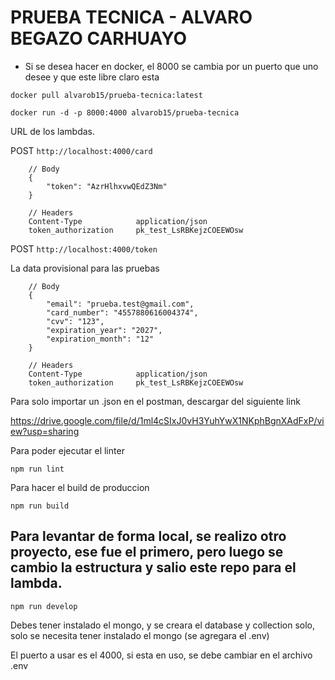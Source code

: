 # PRUEBA TECNICA - ALVARO BEGAZO CARHUAYO

- Si se desea hacer en docker, el 8000 se cambia por un puerto que uno desee y que este libre claro esta

```
docker pull alvarob15/prueba-tecnica:latest

docker run -d -p 8000:4000 alvarob15/prueba-tecnica

```

URL de los lambdas.

POST ```http://localhost:4000/card```



```
    // Body
    {
        "token": "AzrHlhxvwQEdZ3Nm"
    }

    // Headers 
    Content-Type            application/json
    token_authorization     pk_test_LsRBKejzCOEEWOsw

```

POST ```http://localhost:4000/token```

La data provisional para las pruebas 

```
    // Body
    {
        "email": "prueba.test@gmail.com",
        "card_number": "4557880616004374",
        "cvv": "123",
        "expiration_year": "2027",
        "expiration_month": "12"
    }

    // Headers 
    Content-Type            application/json
    token_authorization     pk_test_LsRBKejzCOEEWOsw

```

Para solo importar un .json en el postman, descargar del siguiente link

https://drive.google.com/file/d/1ml4cSIxJ0vH3YuhYwX1NKphBgnXAdFxP/view?usp=sharing


Para poder ejecutar el linter

```npm run lint ```

Para hacer el build de produccion

```npm run build```

## Para levantar de forma local, se realizo otro proyecto, ese fue el primero, pero luego se cambio la estructura y salio este repo para el lambda.

```npm run develop```

Debes tener instalado el mongo, y se creara el database y collection solo, solo se necesita tener instalado el mongo (se agregara el .env)

El puerto a usar es el 4000, si esta en uso, se debe cambiar en el archivo .env
